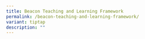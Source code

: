 ```yaml
---
title: Beacon Teaching and Learning Framework
permalink: /beacon-teaching-and-learning-framework/
variant: tiptap
description: ""
---
```

<p></p>
